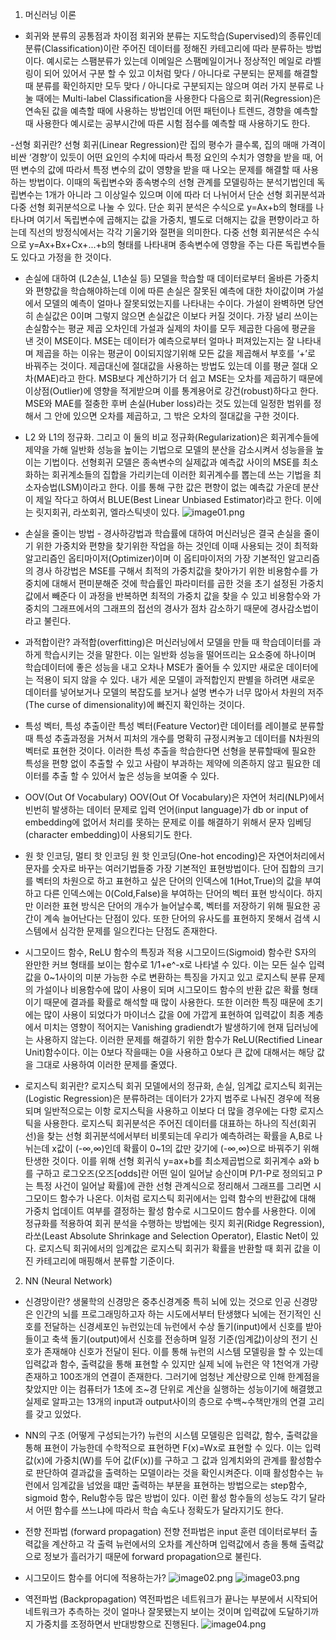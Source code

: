 1. 머신러닝 이론
- 회귀와 분류의 공통점과 차이점
회귀와 분류는 지도학습(Supervised)의 종류인데 분류(Classification)이란 주어진 데이터를 정해진 카테고리에 따라 분류하는 방법이다.
예시로는 스팸분류가 있는데 이메일은 스팸메일이거나 정상적인 메일로 라벨링이 되어 있어서
구분 할 수 있고 이처럼 맞다 / 아니다로 구분되는 문제를 해결할 때 분류를 확인하지만 모두 맞다 / 아니다로 구분되지는 않으며
여러 가지 분류로 나눌 때에는 Multi-label Classification을 사용한다
다음으로 회귀(Regression)은 연속된 값을 예측할 때에 사용하는 방법인데 어떤 패턴이나 트렌드, 경향을 예측할 때 사용한다 
예시로는 공부시간에 따른 시험 점수를 예측할 때 사용하기도 한다.

-선형 회귀란?
선형 회귀(Linear Regression)란 집의 평수가 클수록, 집의 매매 가격이 비싼 ‘경향’이 있듯이
어떤 요인의 수치에 따라서 특정 요인의 수치가 영향을 받을 때, 어떤 변수의 값에 따라서
특정 변수의 값이 영향을 받을 때 나오는 문제를 해결할 때 사용하는 방법이다.
이때의 독립변수와 종속병수의 선형 관계를 모델링하는 분석기법인데 독립변수는 1개가 아니라 그 이상일수 있으며
이에 따라 더 나뉘어서 단순 선형 회귀분석과 다중 선형 회귀분석으로 나눌 수 있다.
단순 회귀 분석은 수식으로 y=Ax+b의 형태를 나타나며 여기서 독립변수에 곱해지는 값을 가중치, 별도로 더해지는 값을 편향이라고 하는데
직선의 방정식에서는 각각 기울기와 절편을 의미한다.
다중 선형 회귀분석은 수식으로 y=Ax+Bx+Cx+...+b의 형태를 나타내며 종속변수에 영향을 주는 다른 독립변수들도 있다고 가정을 한 것이다.

- 손실에 대하여 (L2손실, L1손실 등)
모델을 학습할 때 데이터로부터 올바른 가중치와 편향값을 학습해야하는데
이에 따른 손실은 잘못된 예측에 대한 차이값이며 가설에서 모델의 예측이 얼마나 잘못되었는지를 나타내는 수이다.
가설이 완벽하면 당연히 손실값은 0이며 그렇지 않으면 손실값은 이보다 커질 것이다.
가장 널리 쓰이는 손실함수는 평균 제곱 오차인데 가설과 실제의 차이를 모두 제곱한 다음에 평균을 낸 것이 MSE이다.
MSE는 데이터가 예측으로부터 얼마나 퍼져있는지는 잘 나타내며 제곱을 하는 이유는
평균이 0이되지않기위해 모든 값을 제곱해서 부호를 ‘+’로 바꿔주는 것이다.
제곱대신에 절대값을 사용하는 방법도 있는데 이를 평균 절대 오차(MAE)라고 한다.
MSB보다 계산하기가 더 쉽고 MSE는 오차를 제곱하기 때문에 이상점(Outlier)에 영향을 적게받으며 이를 통계용어로 강건(robust)하다고 한다.
MSE와 MAE를 절충한 후버 손실(Huber loss)라는 것도 있는데 일정한 범위를 정해서 그 안에 있으면 오차를 제곱하고, 그 밖은 오차의 절대값을 구한 것이다.

- L2 와 L1의 정규화. 그리고 이 둘의 비교
정규화(Regularization)은 회귀계수들에 제약을 가해 일반화 성능을 높이는 기법으로 모델의 분산을 감소시켜서 성능을을 높이는 기법이다.
선형회귀 모델은 종속변수의 실제값과 예측값 사이의 MSE를 최소화하는 회귀계소들의 집합을 가리키는데
이러한 회귀계수를 뽑는데 쓰는 기법을 최소자승법(LSM)이라고 한다.
이를 통해 구한 값은 편향이 없는 예측값 가운데 분산이 제일 작다고 하여서 BLUE(Best Linear Unbiased Estimator)라고 한다.
이에는 릿지회귀, 라쏘회귀, 엘라스틱넷이 있다.
![image01.png](C:\asm)


- 손실을 줄이는 방법 - 경사하강법과 학습률에 대하여
머신러닝은 결국 손실을 줄이기 위한 가중치와 편향을 찾기위한 작업을 하는 것인데
이때 사용되는 것이 최적화 알고리즘인 옵티마이저(Optimizer)이며 이 옵티마이저의 가장 기본적인 알고리즘의 경사 하강법은
MSE를 구해서 최적의 가중치값을 찾아가기 위한 비용함수를 가중치에 대해서
편미분해준 것에 학습률인 파라미터를 곱한 것을 초기 설정된 가중치값에서 빼준다
이 과정을 반복하면 최적의 가중치 값을 찾을 수 있고
비용함수와 가중치의 그래프에서의 그래프의 접선의 경사가 점차 감소하기 때문에 경사감소법이라고 불린다.

- 과적합이란?
과적합(overfitting)은 머신러닝에서 모델을 만들 때 학습데이터를 과하게 학습시키는 것을 말한다.
이는 일반화 성능을 떨어뜨리는 요소중에 하나이며 학습데이터에 좋은 성능을 내고 오차나 MSE가 줄어들 수 있지만
새로운 데이터에는 적용이 되지 않을 수 있다.
내가 세운 모델이 과적합인지 판별을 하려면 새로운 데이터를 넣어보거나 모델의 복잡도를 보거나
설명 변수가 너무 많아서 차원의 저주(The curse of dimensionality)에 빠진지 확인하는 것이다.

- 특성 벡터, 특성 추출이란
특성 벡터(Feature Vector)란 데이터를 레이블로 분류할 때
특성 추출과정을 거쳐서 피처의 개수를 명확히 규정시켜놓고 데이터를 N차원의 벡터로 표현한 것이다.
이러한 특성 추출을 학습한다면 선형을 분류할때에 필요한 특성을 편향 없이 추출할 수 있고
사람이 부과하는 제약에 의존하지 않고 필요한 데이터를 추출 할 수 있어서 높은 성능을 보여줄 수 있다.

- OOV(Out Of Vocabulary)
OOV(Out Of Vocabulary)은 자연어 처리(NLP)에서 빈번히 발생하는 데이터 문제로
입력 언어(input language)가 db or input of embedding에 없어서 처리를 못하는 문제로
이를 해결하기 위해서 문자 임베딩(character embedding)이 사용되기도 한다.

- 원 핫 인코딩, 멀티 핫 인코딩
원 핫 인코딩(One-hot encoding)은 자연어처리에서 문자를 숫자로 바꾸는 여러기법들중 가장 기본적인 표현방법이다.
단어 집합의 크기를 벡터의 차원으로 하고 표현하고 싶은 단어의 인덱스에 1(Hot,True)의 값을 부여하고 
다른 인덱스에는 0(Cold,False)을 부여하는 단어의 벡터 표현 방식이다.
하지만 이러한 표현 방식은 단어의 개수가 늘어날수록, 벡터를 저장하기 위해 필요한 공간이 계속 늘어난다는 단점이 있다.
또한 단어의 유사도를 표현하지 못해서 검색 시스템에서 심각한 문제를 일으킨다는 단점도 존재한다.

- 시그모이드 함수, ReLU 함수의 특징과 적용
시그모이드(Sigmoid) 함수란 S자의 완만한 커브 형태를 보이는 함수로 1/1+e^-x로 나타낼 수 있다.
이는 모든 실수 입력 값을 0~1사이의 미분 가능한 수로 변환하는 특징을 가지고 있고
로지스틱 분류 문제의 가설이나 비용함수에 많이 사용이 되며 시그모이드 함수의 반환 값은 확률 형태이기 때문에 결과를 확률로 해석할 때 많이 사용한다.
또한 이러한 특징 때문에 초기에는 많이 사용이 되었다가
마이너스 값을 0에 가깝게 표현하여 입력값이 최종 계층에서 미치는 영향이 적어지는 Vanishing gradiendt가 발생하기에
현재 딥러닝에는 사용하지 않는다.
이러한 문제를 해결하기 위한 함수가 ReLU(Rectified Linear Unit)함수이다.
이는 0보다 작을때는 0을 사용하고 0보다 큰 값에 대해서는 해당 값을 그대로 사용하여 이러한 문제를 줄였다.

- 로지스틱 회귀란? 로지스틱 회귀 모델에서의 정규화, 손실, 임계값
로지스틱 회귀는(Logistic Regression)은 분류하려는 데이터가 2가지 범주로 나눠진 경우에 적용되며
일반적으로는 이항 로지스틱을 사용하고 이보다 더 많을 경우에는 다항 로지스틱을 사용한다.
로지스틱 회귀분석은 주어진 데이터를 대표하는 하나의 직선(회귀선)을 찾는 선형 회귀분석에서부터 비롯되는데
우리가 예측하려는 확률을 A,B로 나뉘는데 x값이 (-∞,∞)인데 확률이 0~1의 값만 갖기에 (-∞,∞)으로 바꿔주기 위해 탄생한 것이다.
이를 위해 선형 회귀식 y=ax+b를 최소제곱법으로 회귀계수 a와 b를 구하고
로그오즈(오즈[odds]란 어떤 일이 일어날 승산이며 P/1-P로 정의되고 P는 특정 사건이 일어날 확률)에 관한 선형 관계식으로 정리해서 그래프를 그리면
시그모이드 함수가 나온다.
이처럼 로지스틱 회귀에서는 입력 함수의 반환값에 대해 가중치 업데이트 여부를 결정하는 활성 함수로 시그모이드 함수를 사용한다.
이에 정규화를 적용하여 회귀 분석을 수행하는 방법에는
릿지 회귀(Ridge Regression), 라쏘(Least Absolute Shrinkage and Selection Operator), Elastic Net이 있다.
로지스틱 회귀에서의 임계값은 로지스틱 회귀가 확률을 반환할 때 회귀 값을 이진 카테고리에 매핑해서 분류할 기준이다.

2. NN (Neural Network)
- 신경망이란?
생물학의 신경망은 중추신경계중 특히 뇌에 있는 것으로 인공 신경망은 인간의 뇌를 프로그래밍하고자 하는 시도에서부터 탄생했다
뇌에는 전기적인 신호를 전달하는 신경세포인 뉴런있는데 뉴런에서 수상 돌기(input)에서 신호를 받아들이고 축색 돌기(output)에서 신호를 전송하며
일정 기준(임계값)이상의 전기 신호가 존재해야 신호가 전달이 된다.
이를 통해 뉴런의 시스템 모델링을 할 수 있는데 입력값과 함수, 출력값을 통해 표현할 수 있지만
실제 뇌에 뉴런은 약 1천억개 가량 존재하고 100조개의 연결이 존재한다.
그러기에 엄청난 계산량으로 인해 한계점을 찾았지만 이는 컴퓨터가 1초에 조~경 단위로 계산을 실행하는 성능이기에 해결했고
실제로 알파고는 13개의 input과 output사이의 층으로 수백~수책만개의 연결 고리를 갖고 있었다.

- NN의 구조 (어떻게 구성되는가?)
뉴런의 시스템 모델링은 입력값, 함수, 출력값을 통해 표현이 가능한데 수학적으로 표현하면 F(x)=Wx로 표현할 수 있다.
이는 입력값(x)에 가중치(W)를 두어 값(F(x))를 구하고 그 값과 임계치와의 관계를 활성함수로 판단하여 결과값을 출력하는 모델이라는 것을 확인시켜준다.
이때 활성함수는 뉴런에서 임계값을 넘었을 떄만 출력하는 부분을 표현하는 방법으로는 step함수, sigmoid 함수, Relu함수등 많은 방법이 있다.
이런 활성 함수들의 성능도 각기 달라서 어떤 함수를 쓰느냐에 따라서 학습 속도나 정확도가 달라지기도 한다.

- 전향 전파법 (forward propagation)
전향 전파법은 input 훈련 데이터로부터 출력값을 계산하고
각 출력 뉴런에서의 오차를 계산하며 입력값에서 층을 통해 출력값으로 정보가 흘러가기 때문에 forward propagation으로 불린다.
- 시그모이드 함수를 어디에 적용하는가?
![image02.png](C:\asm)
![image03.png](C:\asm)    

- 역전파법 (Backpropagation)
역전파법은 네트워크가 끝나는 부분에서 시작되어 네트워크가 추측하는 것이 얼마나 잘못됐는지 보이는 것이며
입력값에 도달하기까지 가중치를 조정하면서 반대방향으로 진행된다.
![image04.png](https://d262ilb51hltx0.cloudfront.net/max/1600/1*cywgo_I0fAPw4QqGh8gwRg.png) 
